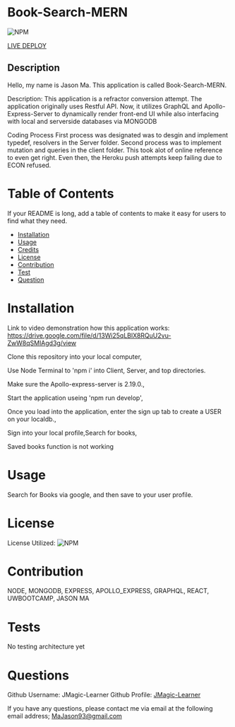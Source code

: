 # Book-Search-MERN
![NPM](https://img.shields.io/npm/l/inquirer)

[LIVE DEPLOY](https://JMagic-Learner.github.io/Book-Search-MERN)
## Description
Hello, my name is Jason Ma. This application is called Book-Search-MERN.
              
Description:
This application is a refractor conversion attempt. The application originally uses Restful API. Now, it utilizes GraphQL and Apollo-Express-Server to dynamically render front-end UI while also interfacing with local and serverside databases via MONGODB             
          
Coding Process
First process was designated was to desgin and implement typedef, resolvers in the Server folder. Second process was to implement mutation and queries in the client folder. This took alot of online reference to even get right. Even then, the Heroku push attempts keep failing due to ECON refused.
              
# Table of Contents 
If your README is long, add a table of contents to make it easy for users to find what they need.
- [Installation](##-Installation)
- [Usage](#Usage)
- [Credits](#Credits)
- [License](#license)
- [Contribution](#contribution)
- [Test](#test)
- [Question](#question)
              
# Installation

Link to video demonstration how this application works:
https://drive.google.com/file/d/13Wi25qLBlX8RQuU2vu-ZwW8qSMlAgd3g/view
              

Clone this repository into your local computer,

Use Node Terminal to 'npm i' into Client, Server, and top directories. 

Make sure the Apollo-express-server is 2.19.0.,

Start the application useing 'npm run develop',

Once you load into the application, enter the sign up tab to create a USER on your localdb.,

Sign into your local profile,Search for books,

Saved books function is not working
             
                     
# Usage
              
Search for Books via google, and then save to your user profile.
                                      
          
# License
            
License Utilized: 
![NPM](https://img.shields.io/npm/l/inquirer)
                      
                      
# Contribution
NODE, MONGODB, EXPRESS, APOLLO_EXPRESS, GRAPHQL, REACT, UWBOOTCAMP, JASON MA
              
# Tests
No testing architecture yet
              
# Questions
Github Username: JMagic-Learner
Github Profile: 
[JMagic-Learner](https://github.com/JMagic-Learner)
              
If you have any questions, please contact me via email at the following email address;
MaJason93@gmail.com

